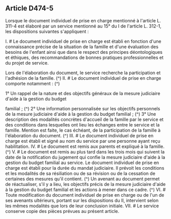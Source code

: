 ## Article D474-5

Lorsque le document individuel de prise en charge mentionné à l'article L. 311-4 est élaboré par un service
mentionné au 15° du I de l'article L. 312-1, les dispositions suivantes s'appliquent :

I. # Le document individuel de prise en charge est établi en fonction d'une connaissance précise de la
situation de la famille et d'une évaluation des besoins de l'enfant ainsi que dans le respect des principes
déontologiques et éthiques, des recommandations de bonnes pratiques professionnelles et du projet de
service.

Lors de l'élaboration du document, le service recherche la participation et l'adhésion de la famille. (^)
II. # Le document individuel de prise en charge comporte notamment : (^)


1° Un rappel de la nature et des objectifs généraux de la mesure judiciaire d'aide à la gestion du budget

familial ; (^)
2° Une information personnalisée sur les objectifs personnels de la mesure judiciaire d'aide à la gestion du
budget familial ; (^)
3° Une description des modalités concrètes d'accueil de la famille par le service et des conditions dans
lesquelles ont lieu les échanges entre le service et la famille.
Mention est faite, le cas échéant, de la participation de la famille à l'élaboration du document. (^)
III. # Le document individuel de prise en charge est établi et signé au nom du service par une personne ayant
reçu habilitation.
IV. # Le document est remis aux parents et expliqué à la famille. (^)
V. # Le document est remis au plus tard dans les trois mois qui suivent la date de la notification du jugement
qui confie la mesure judiciaire d'aide à la gestion du budget familial au service.
Le document individuel de prise en charge est établi pour la durée du mandat judiciaire. Il prévoit les
conditions et les modalités de sa résiliation ou de sa révision ou de la cessation de certaines des mesures qu'il
contient. (^)
Un avenant au document permet de réactualiser, s'il y a lieu, les objectifs précis de la mesure judiciaire d'aide
à la gestion du budget familial et les actions à mener dans ce cadre. (^)
VI. # Toute modification du document individuel de prise en charge ou de l'un de ses avenants ultérieurs,
portant sur les dispositions du II, intervient selon les mêmes modalités que lors de leur conclusion initiale.
VII. # Le service conserve copie des pièces prévues au présent article.

